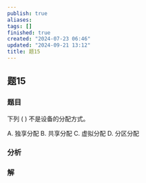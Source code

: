 ```yaml
---
publish: true
aliases: 
tags: []
finished: true
created: "2024-07-23 06:46"
updated: "2024-09-21 13:12"
title: 题15
---
```

## 题15
### 题目
下列 ( ) 不是设备的分配方式。

A. 独享分配 B. 共享分配 C. 虚拟分配 D. 分区分配
### 分析

### 解